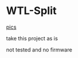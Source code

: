 # WTL-Split

[pics](https://imgur.com/a/rFJwc3o)

take this project as is

not tested and no firmware
